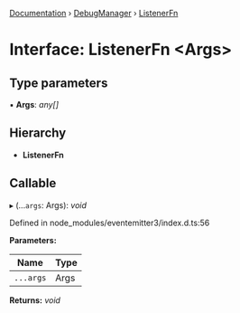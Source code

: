 [Documentation](../README.md) › [DebugManager](../classes/debugmanager.md) › [ListenerFn](debugmanager.listenerfn.md)

# Interface: ListenerFn <**Args**>

## Type parameters

▪ **Args**: *any[]*

## Hierarchy

* **ListenerFn**

## Callable

▸ (...`args`: Args): *void*

Defined in node_modules/eventemitter3/index.d.ts:56

**Parameters:**

Name | Type |
------ | ------ |
`...args` | Args |

**Returns:** *void*
